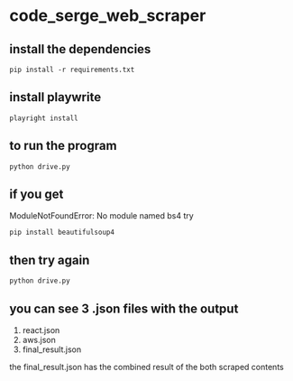 # code_serge_web_scraper

## install the dependencies
```
pip install -r requirements.txt
```

## install playwrite
```
playright install
```

## to run the program
```
python drive.py
```

## if you get
ModuleNotFoundError: No module named bs4
try
```
pip install beautifulsoup4
```

## then try again
```
python drive.py
```

## you can see 3 .json files with the output
1. react.json
2. aws.json
3. final_result.json

the final_result.json has the combined result of the both scraped contents



